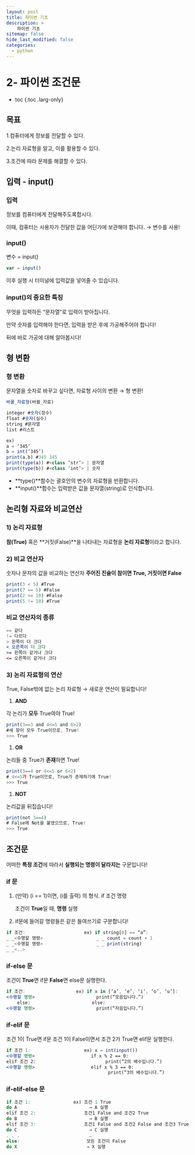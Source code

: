 ```yaml
---
layout: post
title: 파이썬 기초
description: >
    파이썬 기초
sitemap: false
hide_last_modified: false
categories:
  - python
---
```


# 2- 파이썬 조건문

* toc
{:toc .larg-only}

## 목표

1.컴퓨터에게 정보를 전달할 수 있다.

2.논리 자료형을 알고, 이를 활용할 수 있다.

3.조건에 따라 문제를 해결할 수 있다.

## 입력 - input()



### 입력

정보를 컴퓨터에게 전달해주도록합시다.

이때, 컴퓨터는 사용자가 전달한 값을
어딘가에 보관해야 합니다.
→ 변수를 사용!

### input()

변수 = input()

```jsx
var = input()
```

이후 실행 시 터미널에 입력값을 넣어줄 수 있습니다.

### input()의 중요한 특징

무엇을 입력하든 “문자열”로 입력이 받아집니다.

만약 숫자를 입력해야 한다면, 입력을 받은 후에 가공해주어야 합니다!

뒤에 바로 가공에 대해 알아봅시다!

## 형 변환

### 형 변환

문자열을 숫자로 바꾸고 싶다면,
자료형 사이의 변환 → 형 변환!

```jsx
바꿀_자료형(바뀔_자료)

integer #숫자(정수)
float #숫자(실수)
string #문자열
list #리스트
```

```jsx
ex)
a = ‘345’
b = int(‘345’)
print(a,b) #345 345
print(type(a)) #<class ‘str’> | 문자열
print(type(b)) #<class ‘int’> | 숫자
```

- **type()**함수는 괄호안의 변수의 자료형을 반환합니다.
- **input()**함수는 입력받은 값을 문자열(string)로 인식합니다.

## 논리형 자료와 비교연산

### 1) 논리 자료형

**참(True)** 혹은 **거짓(False)**을 나타내는
자료형을 **논리 자료형**이라고 합니다.

### 2) 비교 연산자

숫자나 문자의 값을 비교하는 연산자
**주어진 진술이 참이면 True, 거짓이면 False**

```jsx
print(3 < 5) #True
print(7 == 5) #False
print(2 >= 10) #False
print(5 != 10) #True
```

### 비교 연산자의 종류

```jsx
== 같다
!= 다르다
> 왼쪽이 더 크다
< 오른쪽이 더 크다
>= 왼쪽이 같거나 크다
<= 오른쪽이 같거나 크다
```

### 3) 논리 자료형의 연산

True, False밖에 없는 논리 자료형
→ 새로운 연산이 필요합니다!

1. **AND**

각 논리가 **모두** True여야 True!

```jsx
print(3==3 and 4<=5 and 6>2)
#세 항이 모두 True이므로, True!
>>> True
```

1. **OR**

논리들 중 True가 **존재**하면 True!

```jsx
print(3==4 or 4<=5 or 6<2)
# 4<=5가 True이므로, True가 존재하기에 True!
>>> True
```

1. **NOT**

논리값을 뒤집습니다!

```jsx
print(not 3==4)
# False에 Not을 붙였으므로, True!
>>> True
```

## 조건문

어떠한 **특정 조건**에 따라서
**실행되는 명령이 달라지는** 구문입니다!

### if 문

1. (만약)   (i == 1)이면, (i를 출력) 의 형식.
  if          조건              명령

      조건이 **True**일 때, **명령** 실행

2. if문에 들어갈 명령들은 같은 들여쓰기로 구분합니다!

```jsx
if 조건:                      ex) if string[0] == “a”:
_ _<수행할 명령>                    _ _ count = count + 1
_ _<수행할 명령>                    _ _ print(string)
_ _<..>                            
```

### if-else 문

조건이 **True**면 if문 **False**면 else문 실행한다.

```jsx
if 조건:                   ex) if x in [‘a’, ‘e’, ‘i’, ‘o’, ‘u’]:
<수행할 명령>                       print(“모음입니다.”)
	else:                       else:
<수행할 명령>                       print(“자음입니다.”)

```

### if-elif 문

조건 1이 True면 if문
조건 1이 False이면서 조건 2가 True면 elif문 실행한다.

```jsx
if 조건 1:                    ex) x = int(input())
<수행할 명령>                     if x % 2 == 0:
elif 조건 2:                          print(“2의 배수입니다.”)
<수행할 명령>                     elif x % 3 == 0:
                                      print(“3의 배수입니다.”)

```

### if-elif-else 문

```jsx
if 조건 1:                ex) 조건 1 True
do A                           → A 실행
elif 조건 2:                  조건1 False and 조건2 True
do B                           → B 실행
elif 조건 3:                  조건1 False and 조건2 False and 조건3 True
do C                           → C 실행          
. . .                          …
else:                         모든 조건이 False
do X                          → X 실행
```
